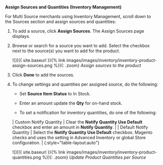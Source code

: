 
**Assign Sources and Quantities (Inventory Management)**

For Multi Source merchants using Inventory Management, scroll down to the Sources section and assign sources and quantities:

1. To add a source, click **Assign Sources**. The Assign Sources page displays.

1. Browse or search for a source you want to add. Select the checkbox next to the source(s) you want to add for the product.

    ![]({{ site.baseurl }}{% link images/images/inventory/inventory-product-assign-sources.png %}){: .zoom}
    *Assign sources to the product*

1. Click **Done** to add the sources.

1. To change settings and quantities per assigned source, do the following:

    * Set **Source Item Status** to In Stock.

    * Enter an amount update the **Qty** for on-hand stock.

    * To set a notification for inventory quantities, do one of the following:

    | Custom Notify Quantity | Clear the **Notify Quantity Use Default** checkbox and enter an amount in **Notify Quantity**. |
    | Default Notify Quantity | Select the **Notify Quantity Use Default** checkbox. Magento checks and uses the setting in Advanced Inventory or global Store configuration. |
    {:style="table-layout:auto"}

    ![]({{ site.baseurl }}{% link images/images/inventory/inventory-product-quantities.png %}){: .zoom}
    *Update Product Quantities per Source*
